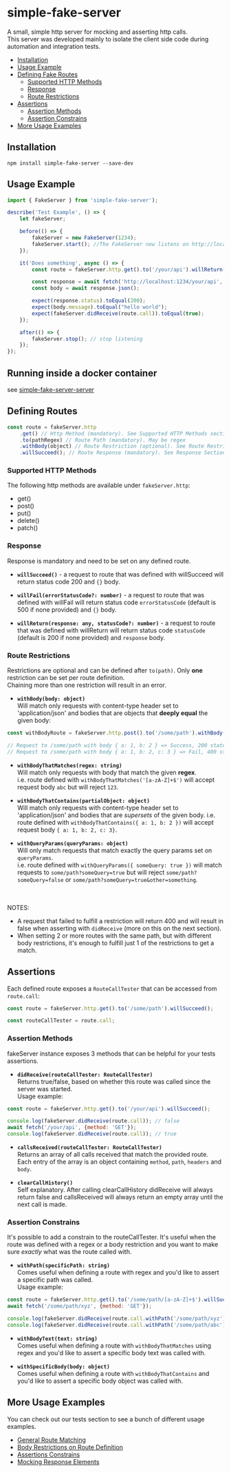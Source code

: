 # simple-fake-server

A small, simple http server for mocking and asserting http calls.  
This server was developed mainly to isolate the client side code during automation and integration tests.

-   [Installation](#installation)
-   [Usage Example](#usage-example)
-   [Defining Fake Routes](#defining-routes)
    -   [Supported HTTP Methods](#supported-http-methods)
    -   [Response](#response)
    -   [Route Restrictions](#route-restrictions)
-   [Assertions](#assertions)
    -   [Assertion Methods](#assertion-methods)
    -   [Assertion Constrains](#assertion-constrains)
-   [More Usage Examples](#more-usage-examples)

## Installation

`npm install simple-fake-server --save-dev`

## Usage Example

```js
import { FakeServer } from 'simple-fake-server');

describe('Test Example', () => {
    let fakeServer;

    before(() => {
        fakeServer = new FakeServer(1234);
        fakeServer.start(); //The FakeServer now listens on http://localhost:1234
    });

    it('Does something', async () => {
        const route = fakeServer.http.get().to('/your/api').willReturn({ message: "hello world" });

        const response = await fetch('http://localhost:1234/your/api', { method: 'GET' });
        const body = await response.json();

        expect(response.status).toEqual(200);
        expect(body.message).toEqual("hello world");
        expect(fakeServer.didReceive(route.call)).toEqual(true);
    });

    after(() => {
        fakeServer.stop(); // stop listening
    });
});
```

## Running inside a docker container

see [simple-fake-server-server](http-host/README.md)

## Defining Routes

```js
const route = fakeServer.http
    .get() // Http Method (mandatory). See Supported HTTP Methods section.
    .to(pathRegex) // Route Path (mandatory). May be regex
    .withBody(object) // Route Restriction (optional). See Route Restrictions section.
    .willSucceed(); // Route Response (mandatory). See Response Section
```

### Supported HTTP Methods

The following http methods are available under `fakeServer.http`:

-   get()
-   post()
-   put()
-   delete()
-   patch()

### Response

Response is mandatory and need to be set on any defined route.

-   **`willSucceed()`** - a request to route that was defined with willSucceed will return status code 200 and `{}` body.

-   **`willFail(errorStatusCode?: number)`** - a request to route that was defined with willFail will return status code `errorStatusCode` (default is 500 if none provided) and `{}` body.

-   **`willReturn(response: any, statusCode?: number)`** - a request to route that was defined with willReturn will return status code `statusCode` (default is 200 if none provided) and `response` body.

### Route Restrictions

Restrictions are optional and can be defined after `to(path)`. Only **one** restriction can be set per route definition.  
Chaining more than one restriction will result in an error.

-   **`withBody(body: object)`**  
    Will match only requests with content-type header set to 'application/json' and bodies that are objects that **deeply equal** the given body:

```js
const withBodyRoute = fakeServer.http.post().to('/some/path').withBody({a: 1, b: 2}).willSucceed();

// Request to /some/path with body { a: 1, b: 2 } => Success, 200 status code.
// Request to /some/path with body { a: 1, b: 2, c: 3 } => Fail, 400 status code.
```

-   **`withBodyThatMatches(regex: string)`**  
    Will match only requests with body that match the given **regex**.  
    i.e. route defined with `withBodyThatMatches('[a-zA-Z]+$')` will accept request body `abc` but will reject `123`.

-   **`withBodyThatContains(partialObject: object)`**  
    Will match only requests with content-type header set to 'application/json' and bodies that are _supersets_ of the given body.
    i.e. route defined with `withBodyThatContains({ a: 1, b: 2 })` will accept request body `{ a: 1, b: 2, c: 3}`.

-   **`withQueryParams(queryParams: object)`**  
    Will only match requests that match exactly the query params set on `queryParams`.  
    i.e. route defined with `withQueryParams({ someQuery: true })` will match requests to `some/path?someQuery=true` but will reject `some/path?someQuery=false` or `some/path?someQuery=true&other=something`.

<br/><br/>
NOTES:

-   A request that failed to fulfill a restriction will return 400 and will result in false when asserting with `didReceive` (more on this on the next section).
-   When setting 2 or more routes with the same path, but with different body restrictions, it's enough to fulfill just 1 of the restrictions to get a match.

## Assertions

Each defined route exposes a `RouteCallTester` that can be accessed from `route.call`:

```js
const route = fakeServer.http.get().to('/some/path').willSucceed();

const routeCallTester = route.call;
```

### Assertion Methods

fakeServer instance exposes 3 methods that can be helpful for your tests assertions.

-   **`didReceive(routeCallTester: RouteCallTester)`**  
    Returns true/false, based on whether this route was called since the server was started.  
    Usage example:

```js
const route = fakeServer.http.get().to('/your/api').willSucceed();

console.log(fakeServer.didReceive(route.call)); // false
await fetch('/your/api', {method: 'GET'});
console.log(fakeServer.didReceive(route.call)); // true
```

-   **`callsReceived(routeCallTester: RouteCallTester)`**  
    Returns an array of all calls received that match the provided route.  
    Each entry of the array is an object containing `method`, `path`, `headers` and `body`.

-   **`clearCallHistory()`**  
    Self explanatory. After calling clearCallHistory didReceive will always return false and callsReceived will always return an empty array until the next call is made.

### Assertion Constrains

It's possible to add a constrain to the routeCallTester. It's useful when the route was defined with a regex or a body restriction and you want to make sure _exactly_ what was the route called with.

-   **`withPath(specificPath: string)`**  
    Comes useful when defining a route with regex and you'd like to assert a specific path was called.  
    Usage example:

```js
const route = fakeServer.http.get().to('/some/path/[a-zA-Z]+$').willSucceed();
await fetch('/some/path/xyz', {method: 'GET'});

console.log(fakeServer.didReceive(route.call.withPath('/some/path/xyz'))); // true
console.log(fakeServer.didReceive(route.call.withPath('/some/path/abc'))); // false
```

-   **`withBodyText(text: string)`**  
    Comes useful when defining a route with `withBodyThatMatches` using regex and you'd like to assert a specific body text was called with.

-   **`withSpecificBody(body: object)`**  
    Comes useful when defining a route with `withBodyThatContains` and you'd like to assert a specific body object was called with.

## More Usage Examples

You can check out our tests section to see a bunch of different usage examples.

-   [General Route Matching](./__tests__/route-matching-general-tests.ts)
-   [Body Restrictions on Route Definition](./__tests__/body-restrictions-on-route-definition-tests.ts)
-   [Assertions Constrains](./__tests__/body-restrictions-on-assertion-tests.ts)
-   [Mocking Response Elements](./__tests__/mocking-response-elements.ts)
